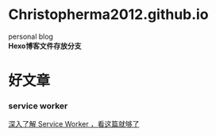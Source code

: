 # Christopherma2012.github.io
personal blog  
**Hexo博客文件存放分支**





# 好文章  

### service worker
[深入了解 Service Worker ，看这篇就够了](https://zhuanlan.zhihu.com/p/27264234)
